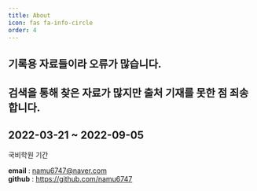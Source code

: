 ```yaml
---
title: About
icon: fas fa-info-circle
order: 4
---
```


## 기록용 자료들이라 오류가 많습니다.
## 검색을 통해 찾은 자료가 많지만 출처 기재를 못한 점 죄송합니다.

## 2022-03-21 ~ 2022-09-05   
국비학원 기간

**email** : namu6747@naver.com   
**github** : https://github.com/namu6747
